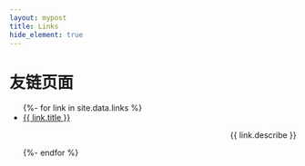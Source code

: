 ```yaml
---
layout: mypost
title: Links
hide_element: true
---
```


# 友链页面

<ul>
  {%- for link in site.data.links %}
  <li>
    <a href="{{ link.url }}" target="_blank" >{{ link.title }}</a><p align="right">{{ link.describe }}</p>
  </li>
  {%- endfor %}
</ul>
